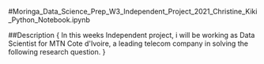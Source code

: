 #Moringa_Data_Science_Prep_W3_Independent_Project_2021_Christine_Kiki_Python_Notebook.ipynb

##Description
{
In this weeks Independent project, i will be working as Data Scientist for MTN Cote d'Ivoire, a leading telecom company in solving the following research question.
}
